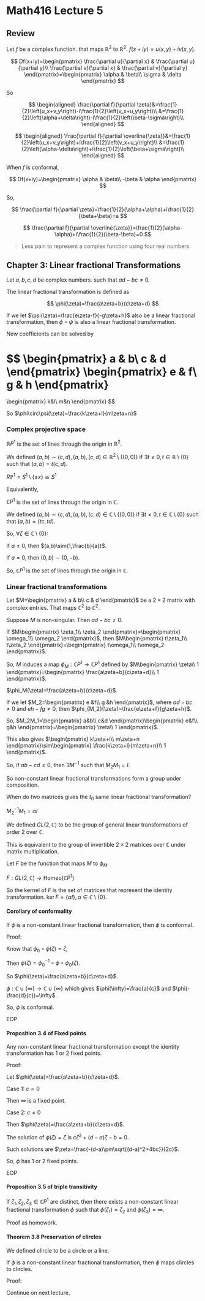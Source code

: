 # Math416 Lecture 5

## Review

Let $f$ be a complex function. that maps $\mathbb{R}^2$ to $\mathbb{R}^2$. $f(x+iy)=u(x,y)+iv(x,y)$.

$$
Df(x+iy)=\begin{pmatrix}
\frac{\partial u}{\partial x} & \frac{\partial u}{\partial y}\\
\frac{\partial v}{\partial x} & \frac{\partial v}{\partial y}
\end{pmatrix}=\begin{pmatrix}
\alpha & \beta\\
\sigma & \delta
\end{pmatrix}
$$

So 

$$
\begin{aligned}
\frac{\partial f}{\partial \zeta}&=\frac{1}{2}\left(u_x+v_y\right)-i\frac{1}{2}\left(v_x+u_y\right)\\
&=\frac{1}{2}\left(\alpha+\delta\right)-i\frac{1}{2}\left(\beta-\sigma\right)\\
\end{aligned}
$$

$$
\begin{aligned}
\frac{\partial f}{\partial \overline{\zeta}}&=\frac{1}{2}\left(u_x+v_y\right)+i\frac{1}{2}\left(v_x+u_y\right)\\
&=\frac{1}{2}\left(\alpha-\delta\right)+i\frac{1}{2}\left(\beta+\sigma\right)\\
\end{aligned}
$$

When $f$ is conformal, 

$$
Df(x+iy)=\begin{pmatrix}
\alpha & \beta\\
-\beta & \alpha
\end{pmatrix}
$$

So,

$$
\frac{\partial f}{\partial \zeta}=\frac{1}{2}(\alpha+\alpha)+i\frac{1}{2}(\beta+\beta)=a
$$

$$
\frac{\partial f}{\partial \overline{\zeta}}=\frac{1}{2}(\alpha-\alpha)+i\frac{1}{2}(\beta-\beta)=0
$$

> Less pain to represent a complex function using four real numbers.

## Chapter 3: Linear fractional Transformations


Let $a,b,c,d$ be complex numbers. such that $ad-bc\neq 0$.

The linear fractional transformation is defined as

$$
\phi(\zeta)=\frac{a\zeta+b}{c\zeta+d}
$$

If we let $\psi(\zeta)=\frac{e\zeta-f}{-g\zeta+h}$ also be a linear fractional transformation, then $\phi\circ\psi$ is also a linear fractional transformation.

New coefficients can be solved by

$$
\begin{pmatrix}
a & b\\
c & d
\end{pmatrix}
\begin{pmatrix}
e & f\\
g & h
\end{pmatrix}
=
\begin{pmatrix}
k&l\\
m&n
\end{pmatrix}
$$

So $\phi\circ\psi(\zeta)=\frac{k\zeta+l}{m\zeta+n}$

### Complex projective space

$\mathbb{R}P^1$ is the set of lines through the origin in $\mathbb{R}^2$.

We defined $(a,b)\sim(c,d),(a,b),(c,d)\in\mathbb{R}^2\setminus\{(0,0)\}$ if $\exists t\neq 0,t\in\mathbb{R}\setminus\{0\}$ such that $(a,b)=t(c,d)$.

$R\mathbb{P}^1=S^1\setminus\{\pm x\}\cong S^1$

Equivalently,

$\mathbb{C}P^1$ is the set of lines through the origin in $\mathbb{C}$.

We defined $(a,b)\sim(c,d),(a,b),(c,d)\in\mathbb{C}\setminus\{(0,0)\}$ if $\exists t\neq 0,t\in\mathbb{C}\setminus\{0\}$ such that $(a,b)=(tc,td)$.

So, $\forall \zeta\in\mathbb{C}\setminus\{0\}$:

If $a\neq 0$, then $(a,b)\sim(1,\frac{b}{a})$.

If $a=0$, then $(0,b)\sim(0,-b)$.

So, $\mathbb{C}P^1$ is the set of lines through the origin in $\mathbb{C}$.

### Linear fractional transformations

Let $M=\begin{pmatrix}
a & b\\
c & d
\end{pmatrix}$ be a $2\times 2$ matrix with complex entries. That maps $\mathbb{C}^2$ to $\mathbb{C}^2$.

Suppose $M$ is non-singular. Then $ad-bc\neq 0$.

If $M\begin{pmatrix}
\zeta_1\\
\zeta_2
\end{pmatrix}=\begin{pmatrix}
\omega_1\\
\omega_2
\end{pmatrix}$, then $M\begin{pmatrix}
t\zeta_1\\
t\zeta_2
\end{pmatrix}=\begin{pmatrix}
t\omega_1\\
t\omega_2
\end{pmatrix}$.

So, $M$ induces a map $\phi_M:\mathbb{C}P^1\to\mathbb{C}P^1$ defined by $M\begin{pmatrix}
\zeta\\
1
\end{pmatrix}=\begin{pmatrix}
\frac{a\zeta+b}{c\zeta+d}\\
1
\end{pmatrix}$.

$\phi_M(\zeta)=\frac{a\zeta+b}{c\zeta+d}$.

If we let $M_2=\begin{pmatrix}
e &f\\
g &h
\end{pmatrix}$, where $ad-bc\neq 0$ and $eh-fg\neq 0$, then $\phi_{M_2}(\zeta)=\frac{e\zeta+f}{g\zeta+h}$.

So, $M_2M_1=\begin{pmatrix}
a&b\\
c&d
\end{pmatrix}\begin{pmatrix}
e&f\\
g&h
\end{pmatrix}=\begin{pmatrix}
\zeta\\
1
\end{pmatrix}$.

This also gives $\begin{pmatrix}
k\zeta+l\\
m\zeta+n
\end{pmatrix}\sim\begin{pmatrix}
\frac{k\zeta+l}{m\zeta+n}\\
1
\end{pmatrix}$.

So, if $ab-cd\neq 0$, then $\exists M^{-1}$ such that $M_2M_1=I$.

So non-constant linear fractional transformations form a group under composition.

When do two matrices gives the $t_0$ same linear fractional transformation?

$M_2^{-1}M_1=\alpha I$

We defined $GL(2,\mathbb{C})$ to be the group of general linear transformations of order 2 over $\mathbb{C}$.

This is equivalent to the group of invertible $2\times 2$ matrices over $\mathbb{C}$ under matrix multiplication.

Let $F$ be the function that maps $M$ to $\phi_M$.

$F:GL(2,\mathbb{C})\to\text{Homeo}(\mathbb{C}P^1)$

So the kernel of $F$ is the set of matrices that represent the identity transformation. $\ker F=\left\{\alpha I\right\},\alpha\in\mathbb{C}\setminus\{0\}$.

#### Corollary of conformality

If $\phi$ is a non-constant linear fractional transformation, then $\phi$ is conformal.

Proof:

Know that $\phi_0\circ\phi(\zeta)=\zeta$,

Then $\phi(\zeta)=\phi_0^{-1}\circ\phi\circ\phi_0(\zeta)$.

So $\phi(\zeta)=\frac{a\zeta+b}{c\zeta+d}$.

$\phi:\mathbb{C}\cup\{\infty\}\to\mathbb{C}\cup\{\infty\}$ which gives $\phi(\infty)=\frac{a}{c}$ and $\phi(-\frac{d}{c})=\infty$.

So, $\phi$ is conformal.

EOP

#### Proposition 3.4 of Fixed points

Any non-constant linear fractional transformation except the identity transformation has 1 or 2 fixed points.

Proof:

Let $\phi(\zeta)=\frac{a\zeta+b}{c\zeta+d}$.

Case 1: $c=0$

Then $\infty$ is a fixed point.

Case 2: $c\neq 0$

Then $\phi(\zeta)=\frac{a\zeta+b}{c\zeta+d}$.

The solution of $\phi(\zeta)=\zeta$ is $c\zeta^2+(d-a)\zeta-b=0$.

Such solutions are $\zeta=\frac{-(d-a)\pm\sqrt{(d-a)^2+4bc}}{2c}$.

So, $\phi$ has 1 or 2 fixed points.

EOP

#### Proposition 3.5 of triple transitivity

If $\zeta_1,\zeta_2,\zeta_3\in\mathbb{C}P^1$ are distinct, then there exists a non-constant linear fractional transformation $\phi$ such that $\phi(\zeta_1)=\zeta_2$ and $\phi(\zeta_3)=\infty$.

Proof as homework.

#### Theorem 3.8 Preservation of clircles

We defined clircle to be a circle or a line.

If $\phi$ is a non-constant linear fractional transformation, then $\phi$ maps clircles to clircles.

Proof:

Continue on next lecture.
